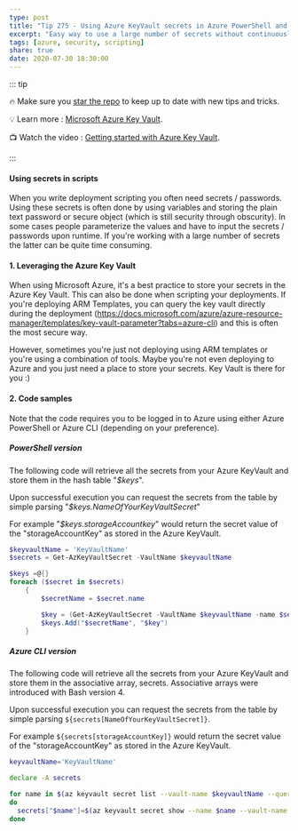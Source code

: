 ```yaml
---
type: post
title: "Tip 275 - Using Azure KeyVault secrets in Azure PowerShell and Azure CLI"
excerpt: "Easy way to use a large number of secrets without continuously querying the KeyVault"
tags: [azure, security, scripting]
share: true
date: 2020-07-30 18:30:00
---
```


::: tip

:fire: Make sure you [star the repo](http://azuredev.tips?WT.mc_id=azure-azuredevtips-azureappsdev) to keep up to date with new tips and tricks.

:bulb: Learn more : [Microsoft Azure Key Vault](https://azure.microsoft.com/services/key-vault?WT.mc_id=azure-azuredevtips-azureappsdev).

:tv: Watch the video : [Getting started with Azure Key Vault](https://azure.microsoft.com/resources/videos/azure-key-vault-developer-quick-start/).

:::

#### Using secrets in scripts

When you write deployment scripting you often need secrets / passwords. Using these secrets is often done by using variables and storing the plain text password or secure object (which is still security through obscurity). In some cases people parameterize the values and have to input the secrets / passwords upon runtime. If you're working with a large number of secrets the latter can be quite time consuming.

#### 1. Leveraging the Azure Key Vault

When using Microsoft Azure, it's a best practice to store your secrets in the Azure Key Vault. This can also be done when scripting your deployments. If you're deploying ARM Templates, you can query the key vault directly during the deployment (<https://docs.microsoft.com/azure/azure-resource-manager/templates/key-vault-parameter?tabs=azure-cli>) and this is often the most secure way.

However, sometimes you're just not deploying using ARM templates or you're using a combination of tools. Maybe you're not even deploying to Azure and you just need a place to store your secrets. Key Vault is there for you :)

#### 2. Code samples

Note that the code requires you to be logged in to Azure using either Azure PowerShell or Azure CLI (depending on your preference).

##### PowerShell version

The following code will retrieve all the secrets from your Azure KeyVault and store them in the hash table "*$keys*".

Upon successful execution you can request the secrets from the table by simple parsing "*$keys.NameOfYourKeyVaultSecret*"

For example "*$keys.storageAccountkey*" would return the secret value of the "storageAccountKey" as stored in the Azure KeyVault.

```powershell
$keyvaultName = 'KeyVaultName'
$secrets = Get-AzKeyVaultSecret -VaultName $keyvaultName

$keys =@{}
foreach ($secret in $secrets)
    {
        $secretName = $secret.name

        $key = (Get-AzKeyVaultSecret -VaultName $keyvaultName -name $secretName).SecretValueText
        $keys.Add("$secretName", "$key")
    }

```

##### Azure CLI version

The following code will retrieve all the secrets from your Azure KeyVault and store them in the associative array, secrets. Associative arrays were introduced with Bash version 4.

Upon successful execution you can request the secrets from the table by simple parsing `${secrets[NameOfYourKeyVaultSecret]}`.

For example `${secrets[storageAccountKey]}` would return the secret value of the "storageAccountKey" as stored in the Azure KeyVault.

```bash
keyvaultName='KeyVaultName'

declare -A secrets

for name in $(az keyvault secret list --vault-name $keyvaultName --query "[].name" --output tsv)
do
  secrets["$name"]=$(az keyvault secret show --name $name --vault-name $keyvaultName --query value --output tsv)
done
```
